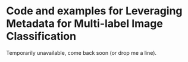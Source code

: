 # Code and examples for Leveraging Metadata for Multi-label Image Classification

Temporarily unavailable, come back soon (or drop me a line).
